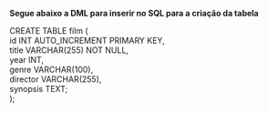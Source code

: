 **Segue abaixo a DML para inserir no SQL para a criação da tabela** </BR>

CREATE TABLE film ( <br>
    id INT AUTO_INCREMENT PRIMARY KEY, <br>
    title VARCHAR(255) NOT NULL, <br>
    year INT, <br>
    genre VARCHAR(100),<br>
    director VARCHAR(255),<br>
    synopsis TEXT;<br>
);
